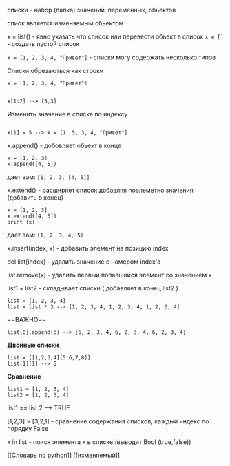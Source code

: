 списки - набор (папка) значений, переменных, обьектов

спиок является изменяемым обьектом



x = list() - явно указать что список или перевести обьект в список
`x = []` - создать пустой список

`x = [1, 2, 3, 4, "Привет"]` - списки могу содержать несколько типов

Списки обрезаються как строки
```
x = [1, 2, 3, 4, "Привет"] 


x[1:2] --> [5,3]

```
Изменить значение в списке по индексу 
```

x[1] = 5 --> x = [1, 5, 3, 4, "Привет"] 

```


x.append() - добовляет обьект в конце
```
x = [1, 2, 3]
x.append([4, 5])

```
дает вам: `[1, 2, 3, [4, 5]]`

x.extend() -  расширяет список  добавляя поэлеметно значения (добавить в конец)
```
x = [1, 2, 3]
x.extend([4, 5])
print (x)

```
дает вам: `[1, 2, 3, 4, 5]`

x.insert(index, x) - добавить элемент на позицию index

del list[index] - удалить значение с номером index'а

list.remove(x) - удалить первый попавшийся элемент со значением x

list1 + list2 - складывает списки ( добавляет в конец list2 )

```
list = [1, 2, 3, 4]
list = list * 3 --> [1, 2, 3, 4, 1, 2, 3, 4, 1, 2, 3, 4] 

```

==ВАЖНО==
```
list[0].append(6) --> [6, 2, 3, 4, 6, 2, 3, 4, 6, 2, 3, 4] 

```

**Двойные списки**
```
list = [[1,2,3,4][5,6,7,8]]
list[1][1] --> 5

```
**Сравнение**
```
list1 = [1, 2, 3, 4] 
list2 = [1, 2, 3, 4]

```

list1 == list 2 --> TRUE

[1,2,3] > [3,2,1] - сравнение содержания списков, каждый индекс по порядку
False


x in list  - поиск элемента x в списке (выводит Bool (true,false))

[[Словарь по python]] [[изменяемый]]